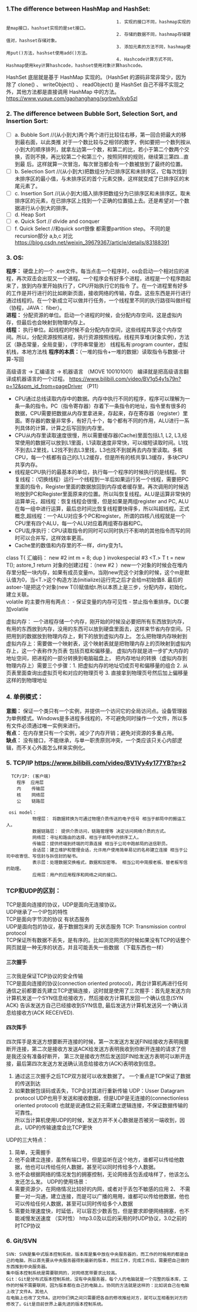 ### 1.The difference between HashMap and HashSet:
                                              1. 实现的接口不同，hashmap实现的是map接口，hashset实现的是set接口。
                                              2. 存储的数据不同，hashmap存储键值对，hashset存储对象。
                                              3. 添加元素的方法不同，hashmap使用put()方法，hashset使用add()方法。
                                              4. Hashcode计算方式不同，Hashmap使用key计算hashcode，hashset使用对象计算hashcode。
HashSet 底层就是基于 HashMap 实现的。（HashSet 的源码⾮常⾮常少，因为除了 clone() 、 writeObject() 、 readObject() 是 HashSet ⾃⼰不得不实现之外，其他⽅法都是直接调⽤ HashMap 中的⽅法。
https://www.yuque.com/gaohanghang/sgrbwh/kyb5zl

### 2. The difference between Bubble Sort, Selection Sort, and Insertion Sort:
- [ ] a. Bubble Sort     //(从小到大)两个两个进行比较往右移，第一回合把最大的移到最右面，以此类推
  对于一个数比较与之相邻的数字，例如要把一个数列按从小到大的顺序排列，就拿左边第一个数，和第二的比，若小于第二个数两个交换，否则不换，再比较第二个和第三个，按照同样的规则，继续第三第四…直到最     后。这样就算一次冒泡，每次冒泡都会有一个数被放到了最终的位置。
- [ ] b. Selection Sort  //(从小到大)把数组分为已排序区和未排序区，它每次找到未排序区的最小值，与未排序区的首个元素交换，这样就变成了已排序区的末尾元素了。
- [ ] c. Insertion Sort  //(从小到大)插入排序把数组分为已排序区和未排序区。取未排序区的元素，在已排序区上找到一个正确的位置插上去。还是希望对一个数据进行从小到大的排序。
- [ ] d. Heap Sort
- [ ] e. Quick Sort      // divide and conquer
- [ ] f. Quick Select    //和quick sort很像 都需要partition step。 不同的是recursion部分
a,b,c 对比 https://blog.csdn.net/weixin_39679367/article/details/83188391

### 3. OS:
  **程序：** 硬盘上的一个 .exe文件。每当点击一个程序时，os会启动一个相对应的进程，再次双击会出现又一个进程。一个程序会有好多个进程，进程是一个程序跑起来了，放到内存里开始执行了，CPU开始执行它的指令   了。在一个进程里有好多的工作是并行进行的比如刷新页面，接收网络的传输，存盘。这些东西是并行进行通过线程的。在一个新成立可以做并行任务，一个线程里不同的执行路径叫做纤程（协程，JAVA： fiber）。    
  **进程：** 分配资源的单位。启动一个进程的时候，会分配内存空间，这是虚拟内存，但最后也会映射到物理内存上。    
  **线程：** 执行单位。起线程的时候不会分配内存空间，这些线程共享这个内存空间。所以，分配资源按照进程，执行资源按照线程。线程共享堆(对象实例)，方法区（静态常量，全局变量），（字符串常量池）
  线程私有:program counter，虚拟机栈，本地方法栈
  **程序的本质：**（一堆的指令+一堆的数据）读取指令与数据-计算-写回    
  
  高级语言 -> 汇编语言 -> 机器语言    （MOVE    100101001）
  编译就是把高级语言翻译成机器语言的一个过程。
  https://www.bilibili.com/video/BV1g54y1s79n?p=12&spm_id_from=pageDriver （P11）
  
  * CPU通过总线读取内存中的数据。内存中执行不同的程序，程序可以理解为一条一条的指令。PC（指令寄存器）存着下一条指令的地址，指令里有很多的数据，CPU需要把数据从内存里拿进来，存起来，存在寄存器（register）里面。寄存器的数量非常多，有好几十个，每个都有不同的作用，ALU进行一系列具体的计算，计算之后写回到内存里。
  * CPU从内存里读取速度很慢，所以需要缓存器(Cache)里面包括L1, L2, L3,经常使用的数据可以放到L1里面，L1读取速度非常快，可以缩短读取时间。L1找不到去L2里找，L2找不到去L3里找，L3也找不到就再去内存里读取。多核CPU，每一个核都有自己的L1,L2缓存，但是所有的核共享L3缓存，多块CPU共享内存。
  * 线程是CPU执行的最基本的单位，执行每一个程序的时候执行的是线程。 恢复线程：（切换线程）运行一个线程到一半后如果运行另一个线程，需要把PC里面的指令，Register里面的数据放回到内存或者缓存里。再次调用的时候选哟放到PC和Register里面原来的位置。所以叫恢复线程。ALU是运算非常快的运算单元，超线程：恢复线程会很慢，但是如果是两组register and PC, ALU在每一组中进行运算，最后总时间比恢复线程要快得多，所以叫超线程。正式概念,超线程：一个ALU对应多个PC和register。所谓的四核八线程就是一个CPU里有四个ALU，每一个ALU对应着两组寄存器和PC。
  * CPU乱序执行：CPU读取指令的同时可以同时执行不影响的其他指令而写的同时可以合并写，这样效率更高。
  * Cache里的数值和内存里的不一样，dirty变为1。
  
  class T{                                                    汇编码：  new #2 <T>
    int m = 8;                                                         dup
  }                                                                    invokespecial #3 <T.<int>>
  T t = new T();                                                       astore_1
                                                                       return
  对象的创建过程：（new #2 <T>）new一个对象的时候会在堆内存里分配一块内存，如果有成员变量m，当刚new完这个对象的时候，这个m是默认值为0，当<T.<int>>这个构造方法(initialize)运行完之后才会给m初始值8. 最后的astoer-1是把这个对象(new T())赋值给t.所以本质上是三步，分配内存，初始化，建立关联。    
  volatile 的主要作用有两点： - 保证变量的内存可见性 - 禁止指令重排序。DLC要加volatile

  
  虚拟内存： 一个进程存储一个内存，刚开始的时候没必要把所有东西放到内存，有用的东西放到内存，没用的东西可以放到硬盘里面去，这样来节省内存空间。只把用到的数据放到物理内存上，剩下的放到虚拟内存上。
  怎么把物理内存映射到虚拟内存上：需要做一个映射表，这个映射表就是把物理内存上的页映射到虚拟内存上，这一个表称作为页表 包括页框和偏移量。
  虚拟内存就是进一步扩大内存的地址空间，把进程的一部分转换到电脑磁盘上，
  把内存地址的转换（虚拟内存到物理内存上）需要三个步骤：1. 把虚拟内存的地址切成页号和偏移量的组合  2. 从页表里面查询出虚拟页号和对应的物理页号   3. 直接拿到物理页号然后加上偏移量 这样的到物理地址

### 4. 单例模式：
  **意图：** 保证一个类只有一个实例，并提供一个访问它的全局访问点。设备管理器为单例模式。Windows是多进程多线程的，不可避免同时操作一个文件，所以多有文件必须通过唯一实例来进行。      
  **有点：** 在内存里只有一个实例，减少了内存开销；避免对资源的多重占用。    
  **缺点：** 没有接口，不能继承，与单一职责原则冲突，一个类应该只关心内部逻辑，而不关心外面怎么样来实例化。


### 5. TCP/IP    https://www.bilibili.com/video/BV1Vy4y177YB?p=2     
      TCP/IP: (客户端)      
        程序  应用层    
        内    传输层   
        核    网络层   
        公    链路层   
  
     osi model：
              物理层： 将数据转换为可通过物理介质传送的电子信号 相当于邮局中的搬运工人。     
              数据链路层： 提供介质访问，链路管理等 决定访问网络介质的方式。  
              网络层：寻址和路由的选择，相当于邮局中的排序工人。     
              传输层：提供终端到终端的可靠连接 相当于公司中跑邮局的送信职员。   
              会话层：建立维护和管理会话，允许用户使用简单易记的名称建立连接 相当于公司中收寄信、写信封与拆信封的秘书。   
              表示层：处理数据交换格式，数据和加密等。 相当公司中简报老板、替老板写信的助理。    
              应用层：用户的应用程序和网络之间的接口。     

### TCP和UDP的区别：
  TCP是面向连接的协议，UDP是面向无连接协议。     
  UDP继承了一个IP包的特性   
  TCP是面向字节流的协议 有状态服务    
  UDP是面向包的协议，基于数据包来的 无状态服务 
  TCP: Transmission control protocol   
  TCP保证所有数据不丢失，是有序的。比如浏览网页的时候如果没有TCP的话整个网页就是一种无序的状态，并且可能丢失一些数据 （下载东西也一样）   
#### 三次握手
  三次我是保证TCP协议的安全传输  
  TCP是面向连接的协议(connection oriented protocol)，两台计算机再进行任何通信之前都要首先建立TCP逻辑连接，这时就是使用了三次握手：首先是发送方向计算机发送一个SYN信息给接收方，然后接收方计算机发回一个确认信息(SYN ACK) 告诉发送方自己已经接收到SYN信息, 最后发送方计算机发送另一个确认消息给接收方(ACK RECEIVED).   
#### 四次挥手
  四次挥手是发送方想要断开连接的时候，第一次发送方发送FIN给接收方表明我要断开连接，第二次是接收方发送ACK给发送方表明我收到你断开连接的请求了但是我还没有准备好断开， 第三次是接收方然后发送回FIN给发送方表明可以断开连接，最后第四次发送方发送确认消息给接收方(ACK)表明收到信息。   
  1. 通过这三次握手之后TCP双方就可以收发数据了。 一个重点是TCP保证了数据的传送到达  
  2. 如果数据包误码或丢失，TCP会对其进行重新传输
  UDP：Usser Datagram protocol
  UDP也用于发送和接收数据，但是UDP是无连接的(connectionless oriented protocol) 也就是说通信之前无需建立逻辑连接，不保证数据传输的可靠性。   
  所以当计算机使用UDP的时候，发送方并不关心数据是否被另一端收到，因此，UDP的传输速度会比TCP更快
  
  
  UDP的三大特点：
  1. 简单，无需握手
  2. 他不会建立连接，虽然有端口号，但是监听在这个地方，谁都可以传给他数据，他也可以传给任何人数据，甚至可以同时传给多个人数据。
  3. 他不会根据网络的情况发包的拥塞控制，无论网络丢包丢成啥样了，他该怎么发还怎么发。
  UDP的使用场景：
  1. 需要资源少，在网络情况比较好的内网，或者对于丢包不敏感的应用
  2、 不需要一对一沟通，建立连接，而是可以广播的用用，谁都可以传给他数据，他也可以传给任何人数据，甚至可以同时传给多个人数据
  3. 需要处理速度快，时延低，可以容忍少数丢包，但是要求即便网络拥塞，也不能减慢发送速度  （实时性）
  http3.0及以后的采用的时UDP协议，3.0之前的时TCP协议


### 6. Git/SVN   
    SVN: SVN是集中式版本控制系统，版本库是集中放在中央服务器的，而工作的时候用的都是自己的电脑，所以首先要从中央服务器得到最新的版本，然后工作，完成工作后，需要把自己做的东西推到中央服务器。
    集中版本控制系统是需要联网的，对网络宽带要求比较高。   
    Git：Git是分布式版本控制系统，没有中央服务器，每个人的电脑就是一个完整的版本库，工作的时候不需要联网，因为版本都在自己的电脑上。协同的方法就是这样的：比如说自己在电脑上改了文件A，其他人
    在电脑上也改了文件A，这时你们俩之间只需要把各自的修改推给对方，就可以互相看到对方的修改了。Git是目前世界上最先进的版本控制系统。

